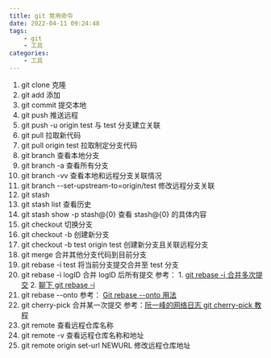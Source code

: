 ```yaml
---
title: git 常用命令
date: 2022-04-11 09:24:48
tags:
    - git
    - 工具
categories: 
	- 工具
---
```


1. git clone  克隆
2. git add  添加
3. git commit 提交本地
4. git push 推送远程
5. git push -u origin test 与 test 分支建立关联
6. git pull 拉取新代码
7. git pull origin test    拉取制定分支代码
8. git branch 查看本地分支
9. git branch -a 查看所有分支
10. git branch -vv 查看本地和远程分支关联情况
11. git branch --set-upstream-to=origin/test 修改远程分支关联
12. git stash
13. git stash list 查看历史
14. git stash show -p stash@{0}  查看 stash@{0} 的具体内容
15. git checkout 切换分支
16. git checkout -b 创建新分支
17. git checkout -b test origin test  创建新分支且关联远程分支
18. git merge  合并其他分支代码到目前分支
19. git rebase -i test 将当前分支提交合并至 test 分支
20. git rebase -i logID 合并 logID 后所有提交   参考： 1. [git rebase -i 合并多次提交](https://www.jianshu.com/p/201a56ffe9a4)   2. [聊下 git rebase -i](https://www.cnblogs.com/wangiqngpei557/p/5989292.html)
21. git rebase --onto  参考：   [Git rebase --onto 用法](https://www.jianshu.com/p/4c1ed3dbf421)
22. git cherry-pick 合并某一次提交   参考：[阮一峰的网络日志  git cherry-pick 教程](http://www.ruanyifeng.com/blog/2020/04/git-cherry-pick.html) 
23. git remote 查看远程仓库名称
24. git remote -v 查看远程仓库名称和地址
25. git remote origin set-url NEWURL  修改远程仓库地址

